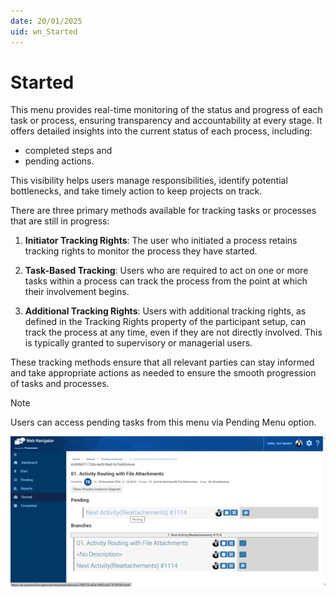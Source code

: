 ```yaml
---
date: 20/01/2025
uid: wn_Started
---
```


# Started

This menu provides real-time monitoring of the status and progress of each task or process, ensuring transparency and accountability at every stage. It offers detailed insights into the current status of each process, including:

- completed steps and
- pending actions.

This visibility helps users manage responsibilities, identify potential bottlenecks, and take timely action to keep projects on track.

There are three primary methods available for tracking tasks or processes that are still in progress:

1. **Initiator Tracking Rights**: The user who initiated a process retains tracking rights to monitor the process they have started.

2. **Task-Based Tracking**: Users who are required to act on one or more tasks within a process can track the process from the point at which their involvement begins.

3. **Additional Tracking Rights**: Users with additional tracking rights, as defined in the Tracking Rights property of the participant setup, can track the process at any time, even if they are not directly involved. This is typically granted to supervisory or managerial users.

These tracking methods ensure that all relevant parties can stay informed and take appropriate actions as needed to ensure the smooth progression of tasks and processes.

>[!NOTE]
>Users can access pending tasks from this menu via Pending Menu option.

![wnImage](/webNavigator/media/pending.png "Users can access pending tasks from this menu via  Pending Menu option")
